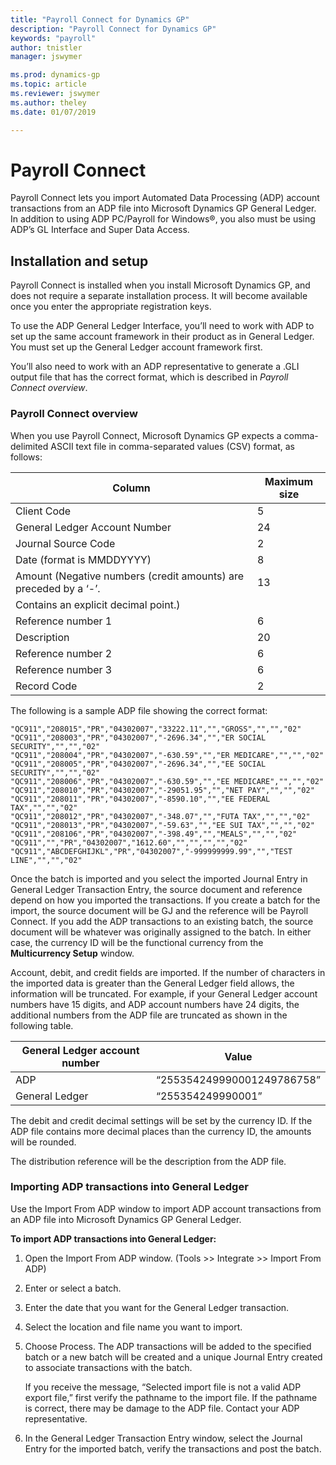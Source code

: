 ```yaml
---
title: "Payroll Connect for Dynamics GP"
description: "Payroll Connect for Dynamics GP"
keywords: "payroll"
author: tnistler
manager: jswymer

ms.prod: dynamics-gp
ms.topic: article
ms.reviewer: jswymer
ms.author: theley
ms.date: 01/07/2019

---
```

# Payroll Connect

Payroll Connect lets you import Automated Data Processing (ADP) account transactions from an ADP file into Microsoft Dynamics GP General Ledger. In addition to using ADP PC/Payroll for Windows®, you also must be using ADP’s GL Interface and Super Data Access.

## Installation and setup

Payroll Connect is installed when you install Microsoft Dynamics GP, and does not require a separate installation process. It will become available once you enter the appropriate registration keys.

To use the ADP General Ledger Interface, you’ll need to work with ADP to set up the same account framework in their product as in General Ledger. You must set up the General Ledger account framework first.

You’ll also need to work with an ADP representative to generate a .GLI output file that has the correct format, which is described in *Payroll Connect overview*.

### Payroll Connect overview

When you use Payroll Connect, Microsoft Dynamics GP expects a comma-delimited ASCII text file in comma-separated values (CSV) format, as follows:

| **Column**                                                       | **Maximum size** |
|------------------------------------------------------------------|------------------|
| Client Code                                                      | 5                |
| General Ledger Account Number                                    | 24               |
| Journal Source Code                                              | 2                |
| Date (format is MMDDYYYY)                                        | 8                |
| Amount (Negative numbers (credit amounts) are preceded by a ‘-’. | 13               |
| Contains an explicit decimal point.)
| Reference number 1                                               | 6                |
| Description                                                      | 20               |
| Reference number 2                                               | 6                |
| Reference number 3                                               | 6                |
| Record Code                                                      | 2                |

The following is a sample ADP file showing the correct format:

```
"QC911","208015","PR","04302007","33222.11","","GROSS","","","02"
"QC911","208003","PR","04302007","-2696.34","","ER SOCIAL SECURITY","","","02" 
"QC911","208004","PR","04302007","-630.59","","ER MEDICARE","","","02"
"QC911","208005","PR","04302007","-2696.34","","EE SOCIAL SECURITY","","","02"
"QC911","208006","PR","04302007","-630.59","","EE MEDICARE","","","02"
"QC911","208010","PR","04302007","-29051.95","","NET PAY","","","02"
"QC911","208011","PR","04302007","-8590.10","","EE FEDERAL TAX","","","02"
"QC911","208012","PR","04302007","-348.07","","FUTA TAX","","","02"
"QC911","208013","PR","04302007","-59.63","","EE SUI TAX","","","02"
"QC911","208106","PR","04302007","-398.49","","MEALS","","","02"
"QC911","","PR","04302007","1612.60","","","","","02"
"QC911","ABCDEFGHIJKL","PR","04302007","-999999999.99","","TEST LINE","","","02"
```

Once the batch is imported and you select the imported Journal Entry in General Ledger Transaction Entry, the source document and reference depend on how you imported the transactions. If you create a batch for the import, the source document will be GJ and the reference will be Payroll Connect. If you add the ADP transactions to an existing batch, the source document will be whatever was originally assigned to the batch. In either case, the currency ID will be the functional currency from the 
**Multicurrency Setup** window.

Account, debit, and credit fields are imported. If the number of characters in the imported data is greater than the General Ledger field allows, the information will be truncated. For example, if your General Ledger account numbers have 15 digits, and ADP account numbers have 24 digits, the additional numbers from the ADP file are truncated as shown in the following table.

| **General Ledger account number** | **Value**                  |
|-----------------------------------|----------------------------|
| ADP                               | “255354249990001249786758” |
| General Ledger                    | “255354249990001”          |

The debit and credit decimal settings will be set by the currency ID. If the ADP file contains more decimal places than the currency ID, the amounts will be rounded.

The distribution reference will be the description from the ADP file.

### Importing ADP transactions into General Ledger

Use the Import From ADP window to import ADP account transactions from an ADP file into Microsoft Dynamics GP General Ledger.

**To import ADP transactions into General Ledger:**

1. Open the Import From ADP window. (Tools \>\> Integrate \>\> Import From ADP)

2. Enter or select a batch.

3. Enter the date that you want for the General Ledger transaction.

4. Select the location and file name you want to import.

5. Choose Process. The ADP transactions will be added to the specified batch or a new batch will be created and a unique Journal Entry created to associate transactions with the batch.

    If you receive the message, “Selected import file is not a valid ADP export file,” first verify the pathname to the import file. If the pathname is correct, there may be damage to the ADP file. Contact your ADP representative.

6. In the General Ledger Transaction Entry window, select the Journal Entry for the imported batch, verify the transactions and post the batch.
